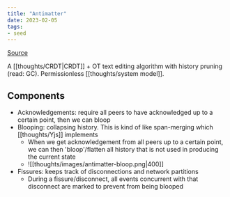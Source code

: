 ```yaml
---
title: "Antimatter"
date: 2023-02-05
tags:
- seed
---
```


[Source](https://braid.org/antimatter)

A [[thoughts/CRDT|CRDT]] + OT text editing algorithm with history pruning (read: GC). Permissionless [[thoughts/system model]].

## Components
- Acknowledgements: require all peers to have acknowledged up to a certain point, then we can bloop
- Blooping: collapsing history. This is kind of like span-merging which [[thoughts/Yjs]] implements
	- When we get acknowledgement from all peers up to a certain point, we can then 'bloop'/flatten all history that is not used in producing the current state
	- ![[thoughts/images/antimatter-bloop.png|400]]
- Fissures: keeps track of disconnections and network partitions
	- During a fissure/disconnect, all events concurrent with that disconnect are marked to prevent from being blooped